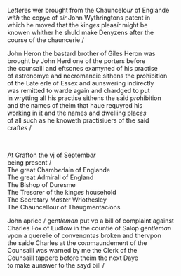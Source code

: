 ---
---
<div><div>
	<p>
		L<i>ette</i>res wer brought from the Chauncelo<i>ur</i> of Englande
		<br />w<i>i</i>t<i>h</i> the copye of s<i>ir</i> John Wythringtons patent in
		<br />which he moved that the king<i>es</i> pleas<i>ir</i> might be
		<br />knowen whither he shuld make Denyzens after the
		<br />course of the chauncerie /
	</p>
      <p>
		John Heron the bastard brother of Giles Heron was 
		<br />brought by John Herd one of the porters before
		<br />the counsaill and eftsones examyned of his practise
		<br />of astronomye and necromancie sithens the p<i>ro</i>hibition
		<br />of the Late erle of Essex and aunswering indirectly
		<br />was remitted to warde again and chardged to put
		<br />in wrytting all his practise sithens the said p<i>ro</i>hibition
		<br />and the names of theim that haue requyred his
		<br />working in it and the names and dwelling plac<i>es</i>
		<br />of all such as he knoweth practisiuers of the said
		<br />craft<i>es</i> /
	</p>
<br /></div>
   <div>
      <p>
		At Grafton the vj of Septemb<i>er</i>
		<br />being present /
		<br />The great Chamb<i>er</i>lain of Englande
		<br />The great Admirall of England
		<br />The Bishop of Duresme
		<br />The Tresorer of the king<i>es</i> household
		<br />The Secretary M<i>aste</i>r Wriothesley
		<br />The Chauncellour of Thaugme<i>n</i>tac<i>i</i>ons
	</p>
      <p>
		John aprice / gent<i>leman</i> put vp a bill of complaint against
		<br />Charles Fox of Ludlow in the countie of Salop gent<i>leman</i>
		<br />vpon a querelle of conven<i>a</i>nt<i>es</i> broken and thervpon
		<br />the saide Charles at the co<i>m</i>maundeme<i>n</i>t of the
		<br />Counsaill was warned by me the Clerk of the
		<br />Counsaill tappere before theim the next Daye
		<br />to make aunswer to the sayd bill /
	</p>
	</div></div>